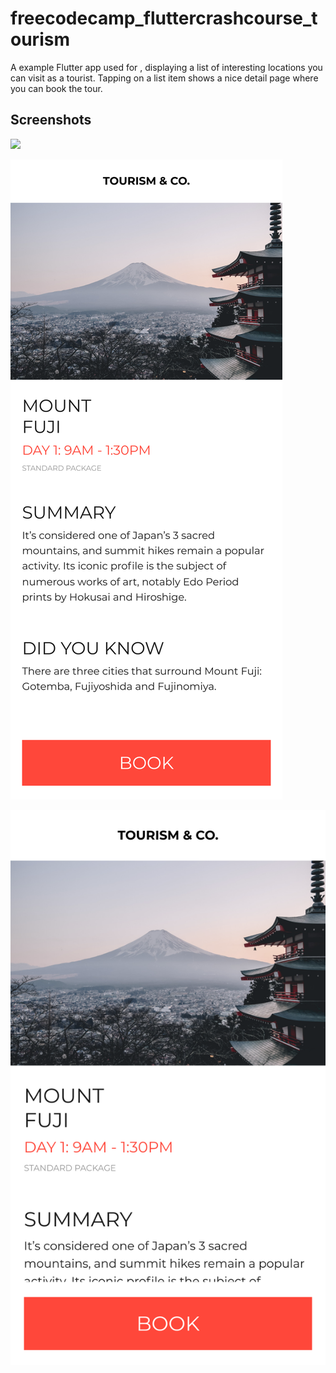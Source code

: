 # freecodecamp_fluttercrashcourse_tourism

A example Flutter app used for [](https://fluttercrashcourse.com), displaying a list of interesting locations you can visit as a tourist. Tapping on a list item shows a nice detail page where you can book the tour.

## Screenshots

![](Location&#32;List.png)

![](Location&#32;Detail.png)

![](Location&#32;Detail-1.png)